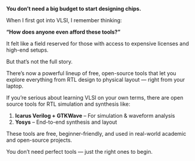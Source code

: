 **You don’t need a big budget to start designing chips.**

When I first got into VLSI, I remember thinking:

**“How does anyone even afford these tools?”**

It felt like a field reserved for those with access to expensive licenses and high-end setups.

But that’s not the full story.

There’s now a powerful lineup of free, open-source tools that let you explore everything from RTL design to physical layout — right from your laptop.

If you’re serious about learning VLSI on your own terms, there are open source tools for RTL simulation and synthesis like:
1. **Icarus Verilog + GTKWave** – For simulation & waveform analysis
2. **Yosys** – End-to-end synthesis and layout

These tools are free, beginner-friendly, and used in real-world academic and open-source projects.

You don’t need perfect tools — just the right ones to begin.
